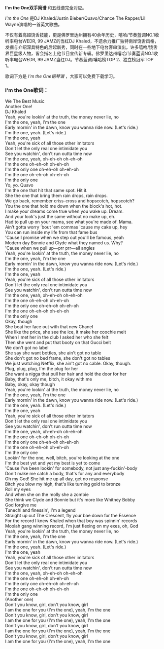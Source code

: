 

**I'm the One双手简谱** 和五线谱完全对应。

_I'm the One_ 是DJ Khaled/Justin Bieber/Quavo/Chance The Rapper/Lil
Wayne演唱的一首英文歌曲。

不仅有着高超饶舌技能，更是佛罗里达州拥有40余年历史，嘻哈/节奏蓝调NO.1收听率电台WEDR, 99 JAMZ的当红DJ
Khaled，不遗余力推广独特南岸饶舌风格，发掘与介绍深具特色的后起新秀，同时在一些地下电台客串演出。许多嘻哈/饶舌界巨星级人物，皆会指名上他节目宣传新专辑。佛罗里达州嘻哈/节奏蓝调NO.1收听率电台WEDR,
99 JAMZ当红DJ。节奏蓝调/嘻哈榜TOP 2、独立榜冠军TOP 1。

歌词下方是 _I'm the One钢琴谱_ ，大家可以免费下载学习。

### I'm the One歌词：

We The Best Music  
Another One!  
DJ Khaled  
Yeah, you're lookin' at the truth, the money never lie, no  
I'm the one, yeah, I'm the one  
Early mornin' in the dawn, know you wanna ride now. (Let's ride.)  
I'm the one, yeah. (Let's ride.)  
I'm the one, yeah  
Yeah, you're sick of all those other imitators  
Don't let the only real one intimidate you  
See you watchin', don't run outta time now  
I'm the one, yeah, oh-eh-oh oh-eh-oh  
I'm the one oh-eh-oh oh-eh-oh  
I'm the only one oh-eh-oh oh-eh-oh  
I'm the one oh-eh-oh oh-eh-oh  
I'm the only one  
Yo, yo. Quavo  
I'm the one that hit that same spot. Hit it.  
She the one that bring them rain drops, rain drops.  
We go back, remember criss-cross and hopscotch, hopscotch?  
You the one that hold me down when the block's hot, hot.  
I make your dreams come true when you wake up. Dream.  
And your look's just the same without no make up, eh.  
Had to pull up on your mama, see what you're made of. Mama.  
Ain't gotta worry 'bout 'em commas 'cause my cake up, hey  
You can run inside my life from that fame bus  
'Cause I promise when we step out you'll be famous, yeah  
Modern day Bonnie and Clyde what they named us. Why?  
'Cause when we pull up—prr prr—all angles  
Yeah, you're lookin' at the truth, the money never lie, no  
I'm the one, yeah, I'm the one  
Early mornin' in the dawn, know you wanna ride now. (Let's ride.)  
I'm the one, yeah. (Let's ride.)  
I'm the one, yeah  
Yeah, you're sick of all those other imitators  
Don't let the only real one intimidate you  
See you watchin', don't run outta time now  
I'm the one, yeah, oh-eh-oh oh-eh-oh  
I'm the one oh-eh-oh oh-eh-oh  
I'm the only one oh-eh-oh oh-eh-oh  
I'm the one oh-eh-oh oh-eh-oh  
I'm the only one  
Okay, though  
She beat her face out with that new Chanel  
She like the price, she see the ice, it make her coochie melt  
When I met her in the club I asked her who she felt  
Then she went and put that booty on that Gucci belt  
We don't got no label  
She say she want bottles, she ain't got no table  
She don't got no bed frame, she don't got no tables  
We just watching Netflix, she ain't got no cable. Okay, though.  
Plug, plug, plug, I'm the plug for her  
She want a nigga that pull her hair and hold the door for her  
Baby, that's only me, bitch, it okay with me  
Baby, okay, okay though  
Yeah, you're lookin' at the truth, the money never lie, no  
I'm the one, yeah, I'm the one  
Early mornin' in the dawn, know you wanna ride now. (Let's ride.)  
I'm the one, yeah. (Let's ride.)  
I'm the one, yeah  
Yeah, you're sick of all those other imitators  
Don't let the only real one intimidate you  
See you watchin', don't run outta time now  
I'm the one, yeah, oh-eh-oh oh-eh-oh  
I'm the one oh-eh-oh oh-eh-oh  
I'm the only one oh-eh-oh oh-eh-oh  
I'm the one oh-eh-oh oh-eh-oh  
I'm the only one  
Lookin' for the one, well, bitch, you're looking at the one  
I'm the best yet and yet my best is yet to come  
'Cause I've been lookin' for somebody, not just any-fuckin'-body  
Don't make me catch a body, that's for any and everybody  
Oh my God! She hit me up all day, get no response  
Bitch you blow my high, that's like turning gold to bronze  
Roll my eyes  
And when she on the molly she a zombie  
She think we Clyde and Bonnie but it's more like Whitney Bobby  
God forgive me  
Tunechi and finessin', I'm a legend  
Straight up out The Crescent, fly your bae down for the Essence  
For the record I knew Khaled when that boy was spinnin' records  
Moolah gang winning record, I'm just flexing on my exes, oh, God  
Yeah, you're lookin' at the truth, the money never lie, no  
I'm the one, yeah, I'm the one  
Early mornin' in the dawn, know you wanna ride now. (Let's ride.)  
I'm the one, yeah. (Let's ride.)  
I'm the one, yeah  
Yeah, you're sick of all those other imitators  
Don't let the only real one intimidate you  
See you watchin', don't run outta time now  
I'm the one, yeah, oh-eh-oh oh-eh-oh  
I'm the one oh-eh-oh oh-eh-oh  
I'm the only one oh-eh-oh oh-eh-oh  
I'm the one oh-eh-oh oh-eh-oh  
I'm the only one  
(Another one)  
Don't you know, girl, don't you know, girl  
I am the one for you (I'm the one), yeah, I'm the one  
Don't you know, girl, don't you know, girl  
I am the one for you (I'm the one), yeah, I'm the one  
Don't you know, girl, don't you know, girl  
I am the one for you (I'm the one), yeah, I'm the one  
Don't you know, girl, don't you know, girl  
I am the one for you (I'm the one), yeah, I'm the one


